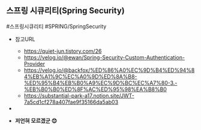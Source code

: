 ## 스프링 시큐리티(Spring Security) 
#스프링시큐리티 #SPRING/SpringSecurity
- 참고URL
	- https://quiet-jun.tistory.com/26
	- https://velog.io/@ewan/Spring-Security-Custom-Authentication-Provider
	- https://velog.io/@backfox/%ED%86%A0%EC%9D%B4%ED%94%84%EB%A1%9C%EC%A0%9D%ED%8A%B8-%ED%95%B4%EB%B0%A9%EC%9D%BC%EC%A7%80-3.-%EB%B0%B0%ED%8F%AC%ED%95%98%EA%B8%B0
	- https://substantial-park-a17.notion.site/JWT-7a5cd1cf278a407fae9f35166da5ab03
- 


- **저언혀 모르겠군 😊**